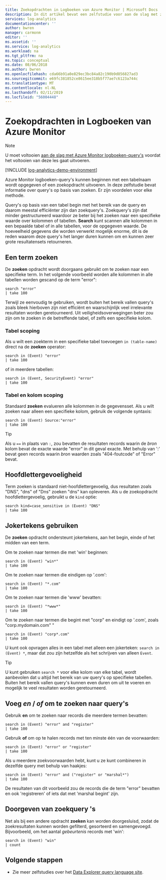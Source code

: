 ```yaml
---
title: Zoekopdrachten in Logboeken van Azure Monitor | Microsoft Docs
description: In dit artikel bevat een zelfstudie voor aan de slag met zoeken in Logboeken-query's van Azure Monitor.
services: log-analytics
documentationcenter: ''
author: bwren
manager: carmonm
editor: ''
ms.assetid: ''
ms.service: log-analytics
ms.workload: na
ms.tgt_pltfrm: na
ms.topic: conceptual
ms.date: 08/06/2018
ms.author: bwren
ms.openlocfilehash: cda66b91a0e829ec3bc84a82c190b9d856827ad3
ms.sourcegitcommit: e69fc381852ce8615ee318b5f77ae7c6123a744c
ms.translationtype: MT
ms.contentlocale: nl-NL
ms.lasthandoff: 02/11/2019
ms.locfileid: "56004448"
---
```

# <a name="search-queries-in-azure-monitor-logs"></a>Zoekopdrachten in Logboeken van Azure Monitor

> [!NOTE]
> U moet voltooien [aan de slag met Azure Monitor logboeken-query's](get-started-queries.md) voordat het voltooien van deze les gaat uitvoeren.

[!INCLUDE [log-analytics-demo-environment](../../../includes/log-analytics-demo-environment.md)]

Azure Monitor logboeken-query's kunnen beginnen met een tabelnaam wordt opgegeven of een zoekopdracht uitvoeren. In deze zelfstudie bevat informatie over query's op basis van zoeken. Er zijn voordelen voor elke methode.

Query's op basis van een tabel begin met het bereik van de query en daarom meestal efficiënter zijn dan zoekquery's. Zoekquery's zijn dat minder gestructureerd waardoor ze beter bij het zoeken naar een specifieke waarde over kolommen of tabellen. **Search** kunt scannen alle kolommen in een bepaalde tabel of in alle tabellen, voor de opgegeven waarde. De hoeveelheid gegevens die worden verwerkt mogelijk enorme, dit is de reden waarom deze query's het langer duren kunnen om en kunnen zeer grote resultatensets retourneren.

## <a name="search-a-term"></a>Een term zoeken
De **zoeken** opdracht wordt doorgaans gebruikt om te zoeken naar een specifieke term. In het volgende voorbeeld worden alle kolommen in alle tabellen worden gescand op de term "error":

```Kusto
search "error"
| take 100
```

Terwijl ze eenvoudig te gebruiken, wordt buiten het bereik vallen query's zoals bleek hierboven zijn niet efficiënt en waarschijnlijk veel irrelevante resultaten worden geretourneerd. Uit veiligheidsoverwegingen beter zou zijn om te zoeken in de betreffende tabel, of zelfs een specifieke kolom.

### <a name="table-scoping"></a>Tabel scoping
Als u wilt een zoekterm in een specifieke tabel toevoegen `in (table-name)` direct na de **zoeken** operator:

```Kusto
search in (Event) "error"
| take 100
```

of in meerdere tabellen:
```Kusto
search in (Event, SecurityEvent) "error"
| take 100
```

### <a name="table-and-column-scoping"></a>Tabel en kolom scoping
Standaard **zoeken** evalueren alle kolommen in de gegevensset. Als u wilt zoeken naar alleen een specifieke kolom, gebruik de volgende syntaxis:

```Kusto
search in (Event) Source:"error"
| take 100
```

> [!TIP]
> Als u `==` in plaats van `:`, zou bevatten de resultaten records waarin de *bron* kolom bevat de exacte waarde "error" in dit geval exacte. Met behulp van ':' bevat geen records waarin *bron* waarden zoals "404-foutcode" of "Error" bevat.

## <a name="case-sensitivity"></a>Hoofdlettergevoeligheid
Term zoeken is standaard niet-hoofdlettergevoelig, dus resultaten zoals "DNS", "dns" of "Dns" zoeken "dns" kan opleveren. Als u de zoekopdracht hoofdlettergevoelig, gebruikt u de `kind` optie:

```Kusto
search kind=case_sensitive in (Event) "DNS"
| take 100
```

## <a name="use-wild-cards"></a>Jokertekens gebruiken
De **zoeken** opdracht ondersteunt jokertekens, aan het begin, einde of het midden van een term.

Om te zoeken naar termen die met 'win' beginnen:
```Kusto
search in (Event) "win*"
| take 100
```

Om te zoeken naar termen die eindigen op '.com':
```Kusto
search in (Event) "*.com"
| take 100
```

Om te zoeken naar termen die 'www' bevatten:
```Kusto
search in (Event) "*www*"
| take 100
```

Om te zoeken naar termen die begint met "corp" en eindigt op '.com', zoals "corp.mydomain.com" "

```Kusto
search in (Event) "corp*.com"
| take 100
```

U kunt ook opvragen alles in een tabel met alleen een jokerteken: `search in (Event) *`, maar dat zou zijn hetzelfde als het schrijven van alleen `Event`.

> [!TIP]
> U kunt gebruiken `search *` voor elke kolom van elke tabel, wordt aanbevolen dat u altijd het bereik van uw query's op specifieke tabellen. Buiten het bereik vallen query's kunnen even duren om uit te voeren en mogelijk te veel resultaten worden geretourneerd.

## <a name="add-and--or-to-search-queries"></a>Voeg *en* / *of* om te zoeken naar query's
Gebruik **en** om te zoeken naar records die meerdere termen bevatten:

```Kusto
search in (Event) "error" and "register"
| take 100
```

Gebruik **of** om op te halen records met ten minste één van de voorwaarden:

```Kusto
search in (Event) "error" or "register"
| take 100
```

Als u meerdere zoekvoorwaarden hebt, kunt u ze kunt combineren in dezelfde query met behulp van haakjes:

```Kusto
search in (Event) "error" and ("register" or "marshal*")
| take 100
```

De resultaten van dit voorbeeld zou de records die de term "error" bevatten en ook 'registreren' of iets dat met 'marshal begint' zijn.

## <a name="pipe-search-queries"></a>Doorgeven van zoekquery 's
Net als bij een andere opdracht **zoeken** kan worden doorgesluisd, zodat de zoekresultaten kunnen worden gefilterd, gesorteerd en samengevoegd. Bijvoorbeeld, om het aantal *gebeurtenis* records met 'win':

```Kusto
search in (Event) "win"
| count
```




## <a name="next-steps"></a>Volgende stappen

- Zie meer zelfstudies over het [Data Explorer query language site](/azure/kusto/query/).
